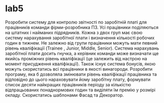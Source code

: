 # lab5
Розробити систему для контролю звітності по заробітній платі для
працівників команди фірми-розробника ПЗ. Усі працівники поділяються на
штатних і найманих підрядників. Кожна з двох груп має свою систему
нарахування заробітної плати і визначення кількості робочих годин в тижнем.
Не залежно від групи працівники можуть мати певний рівень кваліфікації
(Trainee , Junior, Middle, Senior). Система нарахувань заробітної плати досить
гнучка, а керівник команди може визначати ще якийсь проміжних рівень
кваліфікації (це залежить від настрою на момент присудження кваліфікації).
Також існує система бонусів, якою можуть скористатись всі працівники в
якості винагороди. Розробити програму, яка б дозволяла змінювати рівень
кваліфікації працівника та відповідно до цього нараховувати йому заробітну
плату, формувати список десяти найкращих працівників періоду за кількістю
відпрацьованих понаднормових годин та виділяти їм премію у розмірі окладу.
Скористатись шаблонами Фасад та Декоратор.
